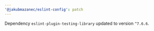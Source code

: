 ```yaml
---
'@jakubmazanec/eslint-config': patch
---
```

Dependency `eslint-plugin-testing-library` updated to version `^7.6.6`.
